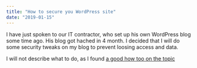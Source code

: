 ```yaml
---
title: "How to secure you WordPress site"
date: "2019-01-15"
---
```


I have just spoken to our IT contractor, who set up his own WordPress blog some time ago. His blog got hached in 4 month. I decided that I will do some security tweaks on my blog to prevent loosing access and data.

I will not describe what to do, as I found [a good how too on the topic](https://www.codeinwp.com/blog/secure-your-wordpress-website/)
